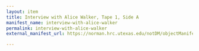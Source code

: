 ```yaml
---
layout: item
title: Interview with Alice Walker, Tape 1, Side A
manifest_name: interview-with-alice-walker
permalink: interview-with-alice-walker
external_manifest_url: https://norman.hrc.utexas.edu/notDM/objectManifest/p15878coll83v3/1054

---
```

<!-- Add an essay or interpretive material below this line,
using HTML or markdown.  Do not modify this file above this line -->
